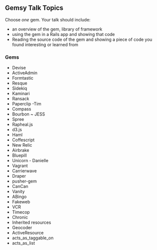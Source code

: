 ## Gemsy Talk Topics

Choose *one* gem.  Your talk should include:
- an overview of the gem, library of framework
- using the gem in a Rails app and showing that code
- Reading the source code of the gem and showing a piece of code you found interesting or learned from


### Gems

* Devise
* ActiveAdmin
* Formtastic
* Resque
* Sidekiq
* Kaminari
* Ransack
* Paperclip -Tim
* Compass
* Bourbon ~ JESS
* Spree
* Rapheal.js
* d3.js
* Haml
* Coffescript
* New Relic
* Airbrake
* Bluepill
* Unicorn - Danielle
* Vagrant
* Carrierwave
* Draper
* pusher-gem
* CanCan
* Vanity
* ABingo
* Fakeweb
* VCR
* Timecop
* Chronic
* Inherited resources
* Geocoder
* ActiveResource
* acts_as_taggable_on
* acts_as_list
